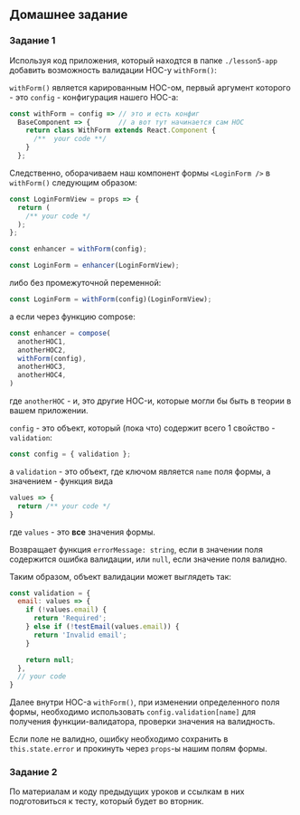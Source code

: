 ## Домашнее задание

### Задание 1

Используя код приложения, который находтся в папке `./lesson5-app` добавить возможность валидации HOC-у `withForm()`:

`withForm()` является карированным HOC-ом, первый аргумент которого - это `config` - конфигурация нашего HOC-а:

```jsx
const withForm = config => // это и есть конфиг
  BaseComponent => {       // а вот тут начинается сам HOC
    return class WithForm extends React.Component {
      /**  your code **/
    }
  };
```

Следственно, оборачиваем наш компонент формы `<LoginForm />` в `withForm()` следующим образом:

```jsx
const LoginFormView = props => {
  return (
    /** your code */
  );
};

const enhancer = withForm(config);

const LoginForm = enhancer(LoginFormView);
```

либо без промежуточной переменной:

```jsx
const LoginForm = withForm(config)(LoginFormView);
```

а если через функцию compose:

```jsx
const enhancer = compose(
  anotherHOC1,
  anotherHOC2,
  withForm(config),
  anotherHOC3,
  anotherHOC4,
)
```

где `anotherHOC` - и, это другие HOC-и, которые могли бы быть в теории в вашем приложении.

`config` - это объект, который (пока что) содержит всего 1 свойство - `validation`:

```jsx
const config = { validation };
```

а `validation` - это объект, где ключом является `name` поля формы, а значением - функция вида
```jsx
values => {
  return /** your code */
}
```
где `values` - это **все** значения формы.

Возвращает функция `errorMessage: string`, если в значении поля содержится ошибка валидации, или `null`, если значение поля валидно.

Таким образом, объект валидации может выглядеть так:
```jsx
const validation = {
  email: values => {
    if (!values.email) {
      return 'Required';
    } else if (!testEmail(values.email)) {
      return 'Invalid email';
    }

    return null;
  },
  // your code
}
```

Далее внутри HOC-а `withForm()`, при изменении определенного поля формы, необходимо использовать `config.validation[name]` для получения функции-валидатора, проверки значения на валидность.

Если поле не валидно, ошибку необходимо сохранить в `this.state.error` и прокинуть через `props`-ы нашим полям формы.

### Задание 2

По материалам и коду предыдущих уроков и ссылкам в них подготовиться к тесту, который будет во вторник.
